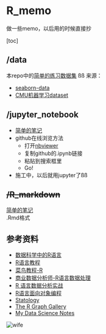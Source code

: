 # R_memo
做一些memo，以后用的时候直接抄

[toc]

## /data
本repo中的[简单的练习数据集](https://github.com/nab-iak/R_memo/tree/main/data)  ßß
来源：  
- [seaborn-data](https://github.com/mwaskom/seaborn-data)  
- [CMU机器学习dataset]([https://guides.library.cmu.edu/machine-learning/datasets](https://archive.ics.uci.edu/datasets))  
  
## /jupyter_notebook
- [简单的笔记](https://github.com/nab-iak/R_memo/tree/main/jupyter_notebook)
- github在线浏览方法
  - 打开[nbviewer](https://nbviewer.org/)
  - 复制github的.ipynb链接
  - 粘贴到搜索框里
  - Go!
-  施工中，以后就用jupyter了ßß

## ~~/R_markdown~~
[简单的笔记](https://github.com/nab-iak/R_memo/tree/main/R_markdown)  
.Rmd格式

## 参考资料
- [数据科学中的R语言](https://bookdown.org/wangminjie/R4DS/)
- [R语言教程](https://www.math.pku.edu.cn/teachers/lidf/docs/Rbook/html/_Rbook/index.html)
- [菜鸟教程-R](https://www.runoob.com/r/r-tutorial.html)
- [商业数据分析师-R语言数据处理](https://bookdown.org/zhongyufei/Data-Handling-in-R/)
- [R 语言数据分析实战](https://bookdown.org/xiangyun/data-analysis-in-action/)
- [R语言面向对象编程](https://dataxujing.github.io/R_oop/index.html)
- [Statology](https://www.statology.org/)
- [The R Graph Gallery](https://r-graph-gallery.com/index.html)
- [My Data Science Notes](https://bookdown.org/mpfoley1973/data-sci/)

![wife](https://cdn2.ettoday.net/images/6676/e6676531.jpg)
